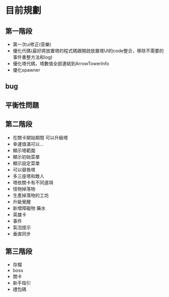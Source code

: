 # 目前規劃
## 第一階段
- 第一次ui修正(音樂)
- 優化代碼(最好將放置塔的程式碼跟開啟放置塔UI的code整合，移除不需要的事件重整方法和log)
- 優化塔代碼，塔數值全部連結到ArrowTowerInfo
- 優化spawner
## bug 
## 平衡性問題
## 第二階段
- 在關卡開始期間 可以升級塔
- 幸運值滿可以...
- 顯示塔範圍
- 顯示初始菜單
- 顯示設定菜單
- 可以替換塔
- 多三座塔和敵人
- 塔依關卡有不同選項
- 怪物掉落物
- 生產掉落物的工坊
- 升級覺醒
- 新增障礙物 藥水
- 英雄卡
- 事件
- 氣泡提示
- 垂直同步
## 第三階段
- 存檔
- boss
- 關卡
- 新手指引
- 禮包碼
